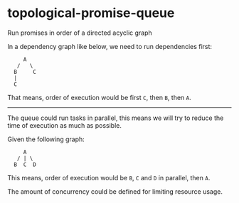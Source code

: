 # topological-promise-queue

Run promises in order of a directed acyclic graph

In a dependency graph like below, we need to run dependencies first:

```
     A
   /   \
  B     C
  |
  C
```

That means, order of execution would be first `C`, then `B`, then `A`.

---

The queue could run tasks in parallel, this means we will try to
reduce the time of execution as much as possible.

Given the following graph:

```
     A
   / | \
  B  C  D
```

This means, order of execution would be `B`, `C` and `D` in parallel, then `A`.

The amount of concurrency could be defined for limiting resource usage.
